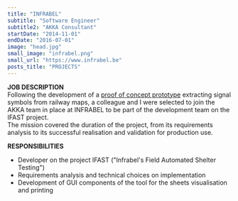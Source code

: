 ```yaml
---
title: "INFRABEL"
subtitle: "Software Engineer"
subtitle2: "AKKA Consultant"
startDate: "2014-11-01"
endDate: "2016-07-01"
image: "head.jpg"
small_image: "infrabel.png"
small_url: "https://www.infrabel.be"
posts_title: "PROJECTS"
---
```


<b>JOB DESCRIPTION</b><br>
Following the development of a [proof of concept prototype](/pro/akka/infrabel-extractor) extracting signal symbols from railway maps, a colleague and I were selected to join the AKKA team in place at INFRABEL to be part of the development team on the IFAST project.<br>
The mission covered the duration of the project, from its requirements analysis to its successful realisation and validation for production use.<br>

<b>RESPONSIBILITIES</b><br>
- Developer on the project IFAST ("Infrabel's Field Automated Shelter Testing")<br>
- Requirements analysis and technical choices on implementation<br>
- Development of GUI components of the tool for the sheets visualisation and printing<br>
